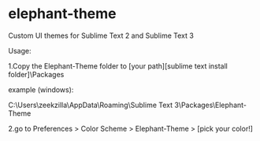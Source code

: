 elephant-theme
==============

Custom UI themes for Sublime Text 2 and Sublime Text 3

Usage:

1.Copy the Elephant-Theme folder to [your path]\[sublime text install folder]\Packages

example (windows): 

C:\Users\zeekzilla\AppData\Roaming\Sublime Text 3\Packages\Elephant-Theme

2.go to Preferences > Color Scheme > Elephant-Theme > [pick your color!]

